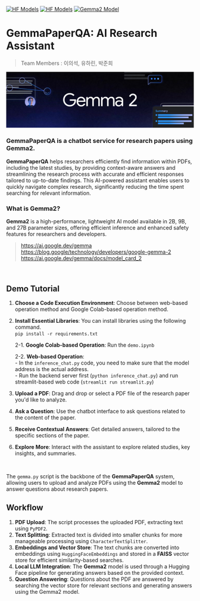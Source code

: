 <!--- BADGES: START --->
[![HF Models](https://img.shields.io/badge/%F0%9F%A4%97-gemma2_2b-yellow)](https://huggingface.co/google/gemma-2-2b-it) [![HF Models](https://img.shields.io/badge/%F0%9F%A4%97-gemma2_2b_it_finetuned_paperqa-yellow)](https://huggingface.co/halyn/gemma2-2b-it-finetuned-paperqa) [![Gemma2 Model](https://img.shields.io/badge/💻-Try%20Gemma2_%20Demo-blue)](https://huggingface.co/spaces/junipark/gemma_paper_qa)
<!--- BADGES: END --->
# GemmaPaperQA: AI Research Assistant
> Team Members : 이의석, 유하린, 박준희
> 
![gemma2-image](image/gemma2.png)


### **GemmaPaperQA is a chatbot service for research papers using Gemma2**.  
**GemmaPaperQA** helps researchers efficiently find information within PDFs, including the latest studies, by providing context-aware answers and streamlining the research process with accurate and efficient responses tailored to up-to-date findings. This AI-powered assistant enables users to quickly navigate complex research, significantly reducing the time spent searching for relevant information.

### What is Gemma2?
**Gemma2** is a high-performance, lightweight AI model available in 2B, 9B, and 27B parameter sizes, offering efficient inference and enhanced safety features for researchers and developers.
>https://ai.google.dev/gemma  
https://blog.google/technology/developers/google-gemma-2  
https://ai.google.dev/gemma/docs/model_card_2  

<br>

## Demo Tutorial

1.  **Choose a Code Execution Environment**: Choose between web-based operation method and Google Colab-based operation method.
2.  **Install Essential Libraries**: You can install libraries using the following command.  
   `pip install -r requirements.txt` 

    2-1.  **Google Colab-based Operation**: Run the `demo.ipynb`

    2-2.  **Web-based Operation**:  
        - In the `inference_chat.py` code, you need to make sure that the model address is the actual address.  
        - Run the backend server first (`python inference_chat.py`) and run streamlit-based web code (`streamlit run streamlit.py`)  

4.  **Upload a PDF**: Drag and drop or select a PDF file of the research paper you'd like to analyze.
5.  **Ask a Question**: Use the chatbot interface to ask questions related to the content of the paper.
6.  **Receive Contextual Answers**: Get detailed answers, tailored to the specific sections of the paper.
7.  **Explore More**: Interact with the assistant to explore related studies, key insights, and summaries.  
<br>

The `gemma.py` script is the backbone of the **GemmaPaperQA** system, allowing users to upload and analyze PDFs using the **Gemma2** model to answer questions about research papers.

## Workflow

1.  **PDF Upload**: The script processes the uploaded PDF, extracting text using `PyPDF2`.
2.  **Text Splitting**: Extracted text is divided into smaller chunks for more manageable processing using `CharacterTextSplitter`.
3.  **Embeddings and Vector Store**: The text chunks are converted into embeddings using `HuggingFaceEmbeddings` and stored in a **FAISS** vector store for efficient similarity-based searches.
4.  **Local LLM Integration**: The **Gemma2** model is used through a Hugging Face pipeline for generating answers based on the provided context.
5.  **Question Answering**: Questions about the PDF are answered by searching the vector store for relevant sections and generating answers using the Gemma2 model.
